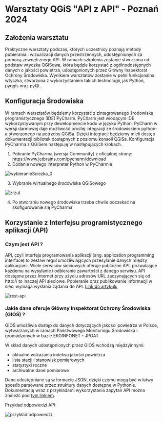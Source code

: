 # Warsztaty QGiS "API z API" - Poznań 2024
## Założenia warsztatu
Praktyczne warsztaty podczas, których uczestnicy poznają metody pobierania i wizualizacji danych przestrzennych, udostępnionych
za pomocą zewnętrznego API. W ramach szkolenia zostanie stworzona od podstaw wtyczka QGiSowa, która będzie korzystać z 
ogólnodostępnych danych o jakości powietrza, udostępnionych przez Główny Inspektorat Ochrony Środowiska.
Wynikiem warsztatów zostanie w pełni funkcjonalna wtyczka, stworzona z wykorzystaniem takich technologii, jak Python, pyqgis oraz pyQt.

## Konfiguracja Środowiska
W ramach warsztatów będziemy korzystać z zintegrowanego środowiska programistycznego (IDE) PyCharm.
PyCharm jest wiodącym IDE wykorzystywanym przy dewelopmencie kodu w języku Python.
PyCharm w wersji darmowej daje możliwość prostej integracji ze środowiskiem python-a stworzonego na potrzeby QGiSa.
Dzięki integracji będziemy mieli dostęp dokumentacji bibliotek dostępnych z poziomu konsoli QGiSa.
Konfiguracja PyCharma z QGiSem następuję w następujących krokach.
1. Pobranie PyCharma (wersja Community) z oficjalnej strony: https://www.jetbrains.com/pycharm/download
2. Dodanie nowego interpreter Python w PyCharmie

![wybieranieSciezka_0](https://github.com/KarolPOrange/warsztaty_qgis_poznan_2024/assets/149786515/623604dd-5534-4d48-8394-586cdc630570)

3. Wybranie wirtualnego środowiska QGiSowego

![zrzut](https://github.com/KarolPOrange/warsztaty_qgis_poznan_2024/assets/61205666/110b415a-8ffc-451a-b3ca-73996b0408a7)

4. Po stworzniu nowego środowiska trzeba chwile poczekać na skofigurowanie się PyCharma

## Korzystanie z Interfejsu programistycznego aplikacji (API)
### Czym jest API ?
API, czyli interfejs programowania aplikacji (ang. application programming interface) to zestaw reguł umożliwiających 
przesyłanie danych między aplikacjami. Wiele serwisów sieciowych oferuje publiczne API, pozwalające każdemu na wysyłanie
i odbieranie zawartości z danego serwisu. API dostępne przez Internet przy użyciu adresów URL zaczynających się od http://
to inaczej API sieciowe. Pobieranie oraz publikowanie informacji w sieci wymaga wysłania żądania do API.
[Link do artykułu](https://support.apple.com/pl-pl/guide/shortcuts-mac/apd2e30c9d45/mac#:~:text=API%2C%20czyli%20interfejs%20programowania%20aplikacji,odbieranie%20zawarto%C5%9Bci%20z%20danego%20serwisu.)

![rest-api](https://github.com/KarolPOrange/warsztaty_qgis_poznan_2024/assets/61205666/f4b53c22-02eb-47f9-be19-8c787d011db9)


### Jakie dane oferuje Główny Inspektorat Ochrony Środowiska (GIOŚ) ?
GIOŚ umożliwia dostęp do danych dotyczących jakości powietrza w Polsce, wytwarzanych w ramach Państwowego Monitoringu 
Środowiska i gromadzonych w bazie EKOINFONET - JPOAT.

W skład danych udostępnionych przez GIOŚ wchodzą międzyinnymi:
- aktualne wskazania indeksu jakości powietrza
- lista stacji i stanowisk pomiarowych
- statystyki roczne
- archiwalne dane pomiarowe

Dane udostępniane są w formacie JSON, dzięki czemu mogą być w łatwy sposób parsowane przez struktury danych dostępne w Pythonie.
Dokumentację wraz z przykładami wykorzystania zapytań API można znaleźć pod [tym linkiem](https://powietrze.gios.gov.pl/pjp/content/api).

Przykład odpowiedzi API:

![przykład odpowiedzi](https://github.com/KarolPOrange/warsztaty_qgis_poznan_2024/assets/61205666/9eee7605-eb5e-4ea7-8441-022c732da466)


